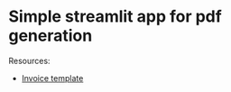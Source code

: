 # Simple streamlit app for pdf generation

Resources:
* [Invoice template](https://github.com/CourtBouillon/weasyprint-samples/tree/main/invoice)